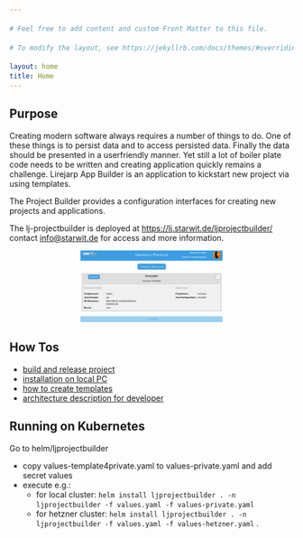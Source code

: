 ```yaml
---

# Feel free to add content and custom Front Matter to this file.

# To modify the layout, see https://jekyllrb.com/docs/themes/#overriding-theme-defaults

layout: home
title: Home
---
```


## Purpose

Creating modern software always requires a number of things to do. One of these things is to persist data and to access
persisted data. Finally the data should be presented in a userfriendly manner. Yet still a lot of boiler plate code
needs to be written and creating application quickly remains a challenge. Lirejarp App Builder is an application to
kickstart new project via using templates.

The Project Builder provides a configuration interfaces for creating new projects and applications.

The lj-projectbuilder is deployed at https://lj.starwit.de/ljprojectbuilder/ contact info@starwit.de for access and more
information.

<p align="center"><img src="imgs/lJProjectBuilder.png" alt="drawing" style="width:50%;"/></p>

## How Tos

* [build and release project](docs/build-release-mgmt.md)
* [installation on local PC](docs/local-installation.md)
* [how to create templates](docs/templates-howto.md)
* [architecture description for developer](docs/architecture.md)

## Running on Kubernetes

Go to helm/ljprojectbuilder

- copy values-template4private.yaml to values-private.yaml and add secret values
- execute e.g.:
    - for local cluster: `helm install ljprojectbuilder . -n ljprojectbuilder -f values.yaml -f values-private.yaml`
    - for hetzner cluster: `helm install ljprojectbuilder . -n ljprojectbuilder -f values.yaml -f values-hetzner.yaml`
      .
